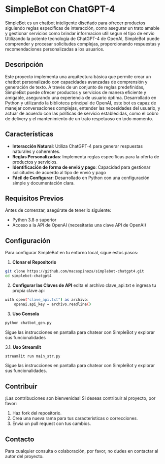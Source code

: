 # SimpleBot con ChatGPT-4

SimpleBot es un chatbot inteligente diseñado para ofrecer productos siguiendo reglas específicas de interacción, como asegurar un trato amable y gestionar servicios como brindar informacion util segun el tipo de envio Utilizando la potente tecnología de ChatGPT-4 de OpenAI, SimpleBot puede comprender y procesar solicitudes complejas, proporcionando respuestas y recomendaciones personalizadas a los usuarios.

## Descripción

Este proyecto implementa una arquitectura básica que permite crear un chatbot personalizado con capacidades avanzadas de comprensión y generación de texto. A través de un conjunto de reglas predefinidas, SimpleBot puede ofrecer productos y servicios de manera eficiente y amigable, asegurando una experiencia de usuario óptima. Desarrollado en Python y utilizando la biblioteca principal de OpenAI, este bot es capaz de manejar conversaciones complejas, entender las necesidades del usuario, y actuar de acuerdo con las políticas de servicio establecidas, como el cobro de delivery y el mantenimiento de un trato respetuoso en todo momento.

## Características

- **Interacción Natural**: Utiliza ChatGPT-4 para generar respuestas naturales y coherentes.
- **Reglas Personalizadas**: Implementa reglas específicas para la oferta de productos y servicios.
- **Identificación de forma de envió y pago**: Capacidad para gestionar solicitudes de acuerdo al tipo de envió y pago
- **Fácil de Configurar**: Desarrollado en Python con una configuración simple y documentación clara.

## Requisitos Previos

Antes de comenzar, asegúrate de tener lo siguiente:

- Python 3.8 o superior
- Acceso a la API de OpenAI (necesitarás una clave API de OpenAI)

## Configuración

Para configurar SimpleBot en tu entorno local, sigue estos pasos:

1. **Clonar el Repositorio**

```bash
git clone https://github.com/macespinoza/simplebot-chatgpt4.git
cd simplebot-chatgpt4
```
2. **Configurar las Claves de API**
edita el archivo clave_api.txt e ingresa tu propia clave api
```bash
with open("clave_api.txt") as archivo:
	openai.api_key = archivo.readline()
```
3. **Uso Consola**
```bash
python chatbot_gen.py
```
Sigue las instrucciones en pantalla para chatear con SimpleBot y explorar sus funcionalidades

3.1. **Uso Streamlit**
```bash
streamlit run main_str.py
```
Sigue las instrucciones en pantalla para chatear con SimpleBot y explorar sus funcionalidades.

## Contribuir

¡Las contribuciones son bienvenidas! Si deseas contribuir al proyecto, por favor:

1.  Haz fork del repositorio.
2.  Crea una nueva rama para tus características o correcciones.
3.  Envía un pull request con tus cambios.

## Contacto

Para cualquier consulta o colaboración, por favor, no dudes en contactar al autor del proyecto.
